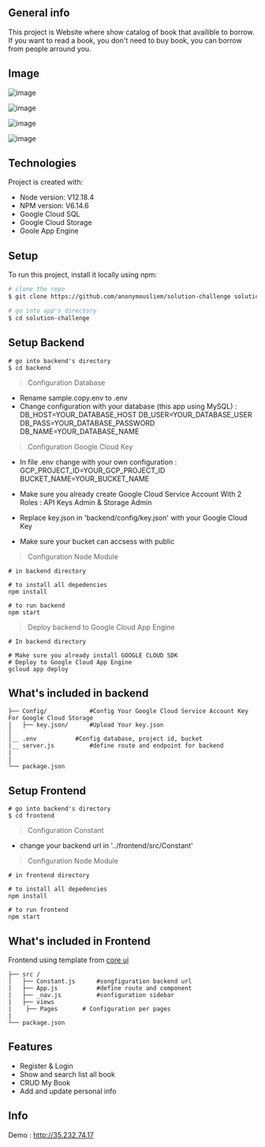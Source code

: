 ## General info
This project is Website where show catalog of book that availible to borrow. If you want to read a book, you don't need to buy book, you can borrow from people arround you. 

## Image
![image](https://user-images.githubusercontent.com/38047246/78897567-961a1500-7a9c-11ea-9250-e2a666799474.png)

![image](https://user-images.githubusercontent.com/38047246/112262253-f4390b80-8c9f-11eb-890b-86974ae5d250.png)

![image](https://user-images.githubusercontent.com/38047246/112262131-b2a86080-8c9f-11eb-9105-423b0ff0198b.png)

![image](https://user-images.githubusercontent.com/38047246/112262231-e84d4980-8c9f-11eb-8d4d-ac693bd75fa2.png)


## Technologies
Project is created with:
* Node version: V12.18.4
* NPM version: V6.14.6
* Google Cloud SQL
* Google Cloud Storage
* Goole App Engine
	
## Setup
To run this project, install it locally using npm:

``` bash
# clone the repo
$ git clone https://github.com/anonymousliem/solution-challenge solution-challenge

# go into app's directory
$ cd solution-challenge

```

## Setup Backend
```
# go into backend's directory
$ cd backend
```

> Configuration Database
- Rename sample.copy.env to .env
- Change configuration with your database (this app using MySQL) : 
DB_HOST=YOUR_DATABASE_HOST
DB_USER=YOUR_DATABASE_USER
DB_PASS=YOUR_DATABASE_PASSWORD
DB_NAME=YOUR_DATABASE_NAME

> Configuration Google Cloud Key
- In file .env change with your own configuration : 
GCP_PROJECT_ID=YOUR_GCP_PROJECT_ID
BUCKET_NAME=YOUR_BUCKET_NAME
 
- Make sure you already create Google Cloud Service Account With 2 Roles : API Keys Admin & Storage Admin
- Replace key.json in 'backend/config/key.json' with your Google Cloud Key
- Make sure your bucket can accsess with public

> Configuration Node Module
```
# in backend directory

# to install all depedencies
npm install

# to run backend
npm start
```

> Deploy backend to Google Cloud App Engine
```
# In backend directory

# Make sure you already install GOOGLE CLOUD SDK
# Deploy to Google Cloud App Engine
gcloud app deploy

```
## What's included in backend

```
├── Config/            #Config Your Google Cloud Service Account Key For Google Cloud Storage
│   ├── key.json/      #Upload Your key.json
│   
│__ .env	       #Config database, project id, bucket 
|__ server.js          #define route and endpoint for backend
|
|
└── package.json
```

## Setup Frontend
```
# go into backend's directory
$ cd frontend
```

> Configuration Constant
- change your backend url in '../frontend/src/Constant'
 
> Configuration Node Module
```
# in frontend directory

# to install all depedencies
npm install

# to run frontend
npm start
```

## What's included in Frontend
Frontend using template from <a href="https://coreui.io/"> core ui </a>
```
├── src /           
│   ├── Constant.js      #congfiguration backend url
|   ├── App.js           #define route and component
|   ├── _nav.js          #configuration sidebar
|   ├── views	
|	 ├── Pages       # Configuration per pages	
|
└── package.json
```

## Features
* Register & Login
* Show and search list all book
* CRUD My Book
* Add and update personal info

## Info
Demo : http://35.232.74.17
